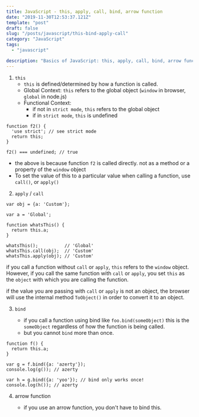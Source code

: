 ```yaml
---
title: JavaScript - this, apply, call, bind, arrow function
date: "2019-11-30T12:53:37.121Z"
template: "post"
draft: false
slug: "/posts/javascript/this-bind-apply-call"
category: "JavaScript"
tags:
  - "javascript"

description: "Basics of JavaScript: this, apply, call, bind, arrow function"
---
```


1. `this`
   - `this` is defined/determined by how a function is called.
   - Global Context: `this` refers to the global object (`window` in browser, `global` in node.js)
   - Functional Context:
     - if not in `strict mode`, `this` refers to the global object
     - if in `strict mode`, `this` is undefined

```
function f2() {
  'use strict'; // see strict mode
  return this;
}

f2() === undefined; // true
```

- the above is because function `f2` is called directly. not as a method or a property of the `window` object
- To set the value of this to a particular value when calling a function, use `call()`, or `apply()`

2. `apply` / `call`

```
var obj = {a: 'Custom'};

var a = 'Global';

function whatsThis() {
  return this.a;
}

whatsThis();          // 'Global'
whatsThis.call(obj);  // 'Custom'
whatsThis.apply(obj); // 'Custom'
```

if you call a function without `call` or `apply`, `this` refers to the `window` object. However, if you call the same function with `call` or `apply`, you set `this` as the `object` with which you are calling the function.

if the value you are passing with `call` or `apply` is not an object, the browser will use the internal method `ToObject()` in order to convert it to an object.

3. `bind`

   - if you call a function using bind like `foo.bind(someObject)` this is the `someObject` regardless of how the function is being called.
   - but you cannot `bind` more than once.

```
function f() {
  return this.a;
}

var g = f.bind({a: 'azerty'});
console.log(g()); // azerty

var h = g.bind({a: 'yoo'}); // bind only works once!
console.log(h()); // azerty

```

4. arrow function

   - if you use an arrow function, you don't have to bind this.
